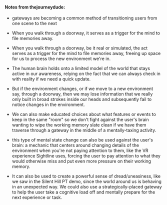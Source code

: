 #### Notes from thejourneydude:

- gateways are becoming a common method of transitioning users from one scene to the next

- When you walk through a doorway, it serves as a trigger for the mind to file memories away.

- When you walk through a doorway, be it real or simulated, the act serves as a trigger for the mind to file memories away, freeing up space for us to process the new environment we're in.

- The human brain holds onto a limited model of the world that stays active in our awareness, relying on the fact that we can always check in with reality if we need a quick update.

- But if the environment changes, or if we move to a new environment say, through a doorway, then we may lose information that we really only built in broad strokes inside our heads and subsequently fail to notice changes in the environment.

- We can also make educated choices about what features or events to keep in the same "room" so we don't fight against the user's brain wanting to wipe the working memory slate clean if we have them traverse through a gateway in the middle of a mentally-taxing activity.

- this type of mental state change can also be used against the user's brain: a mechanic that centers around changing details of the environment when you're not paying attention to them, like the VR experience Sightline uses, forcing the user to pay attention to what they would otherwise miss and put even more pressure on their working memory.

- It can also be used to create a powerful sense of dread/uneasiness, like we saw in the Silent Hill PT demo, since the world around us is behaving in an unexpected way. We could also use a strategically-placed gateway to help the user take a cognitive load off and mentally prepare for the next experience or task.
